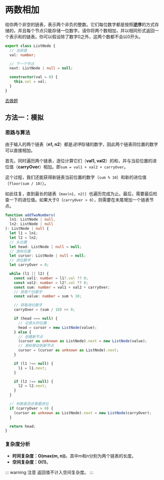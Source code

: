 # 两数相加

给你两个非空的链表，表示两个非负的整数。它们每位数字都是按照**逆序**的方式存储的，并且每个节点只能存储一位数字。请你将两个数相加，并以相同形式返回一个表示和的链表。你可以假设除了数字0之外，这两个数都不会以0开头。

```ts
export class ListNode {
  // 当前值
  val: number;

  // 下一个节点
  next: ListNode | null = null;

  constructor(val = 0) {
    this.val = val;
  }
}
```

[去做题](https://leetcode.cn/problems/add-two-numbers/description/)

## 方法一：模拟

### 思路与算法

由于输入的两个链表（**n1, n2**）都是*逆序*存储的数字，因此两个链表同位置的数字可以直接相加。

首先，同时遍历两个链表，逐位计算它们（**val1, val2**）的和，并与当前位置的进位值（**carryOver**）相加。即`sum = val1 + val2 + carryOver`。

这个过程，我们还能获得新链表当前位置的数字（`sum % 10`）和新的进位值（`floor(sum / 10)`）。

如此往复，直到最长的链表（`max(n1, n2)`）也遍历完成为止。最后，需要最后检查一下的进位值。如果大于0（`carryOver > 0`），则需要在末尾增加一个链表节点。

```ts {15-22,24-32,44-46}
function addTwoNumbers(
  ln1: ListNode | null,
  ln2: ListNode | null
): ListNode | null {
  let l1 = ln1;
  let l2 = ln2;
  // 头位置
  let head: ListNode | null = null;
  // 游标位置
  let cursor: ListNode | null = null;
  // 进位数字
  let carryOver = 0;

  while (l1 || l2) {
    const val1: number = l1?.val ?? 0;
    const val2: number = l2?.val ?? 0;
    const sum: number = val1 + val2 + carryOver;
    // 获取个位数字
    const value: number = sum % 10;

    // 获取进位数字
    carryOver = (sum / 10) >> 0;

    if (head === null) {
      // 记录头的位置
      head = cursor = new ListNode(value);
    } else {
      // 创建新节点
      (cursor as unknown as ListNode).next = new ListNode(value);
      // 游标移动到新节点
      cursor = (cursor as unknown as ListNode).next;
    }

    if (l1 !== null) {
      l1 = l1.next;
    }

    if (l2 !== null) {
      l2 = l2.next;
    }
  }

  // 判断是否还需要进位
  if (carryOver > 0) {
    (cursor as unknown as ListNode).next = new ListNode(carryOver);
  }

  return head;
}
```

### 复杂度分析

- **时间复杂度：O(max(m, n))**。其中m和n分别为两个链表的长度。
- **空间复杂度：O(1)**。

::: warning 注意
返回值不计入空间复杂度。
:::
